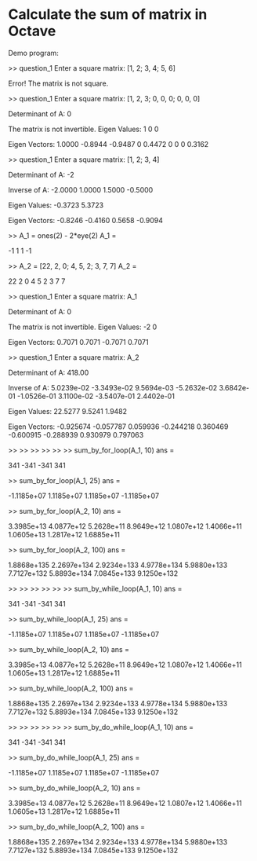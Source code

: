 # Calculate the sum of matrix in Octave

Demo program:

\>> question_1
Enter a square matrix: [1, 2; 3, 4; 5, 6]

Error! The matrix is not square.

\>> question_1
Enter a square matrix: [1, 2, 3; 0, 0, 0; 0, 0, 0]

Determinant of A: 
0

The matrix is not invertible.
Eigen Values: 
   1   0   0

Eigen Vectors: 
   1.0000  -0.8944  -0.9487
        0   0.4472        0
        0        0   0.3162

\>> question_1
Enter a square matrix: [1, 2; 3, 4]

Determinant of A: 
-2

Inverse of A: 
  -2.0000   1.0000
   1.5000  -0.5000

Eigen Values: 
  -0.3723   5.3723

Eigen Vectors: 
  -0.8246  -0.4160
   0.5658  -0.9094

\>> A_1 = ones(2) - 2*eye(2)
A_1 =

  -1   1
   1  -1

\>> A_2 = [22, 2, 0; 4, 5, 2; 3, 7, 7]
A_2 =

   22    2    0
    4    5    2
    3    7    7

\>> question_1
Enter a square matrix: A_1

Determinant of A: 
0

The matrix is not invertible.
Eigen Values: 
  -2   0

Eigen Vectors: 
   0.7071   0.7071
  -0.7071   0.7071


\>> question_1
Enter a square matrix: A_2

Determinant of A: 
418.00

Inverse of A: 
   5.0239e-02  -3.3493e-02   9.5694e-03
  -5.2632e-02   3.6842e-01  -1.0526e-01
   3.1100e-02  -3.5407e-01   2.4402e-01

Eigen Values: 
   22.5277    9.5241    1.9482

Eigen Vectors: 
  -0.925674  -0.057787   0.059936
  -0.244218   0.360469  -0.600915
  -0.288939   0.930979   0.797063

\>>
\>>
\>>
\>>
\>>
\>> sum_by_for_loop(A_1, 10)
ans =

   341  -341
  -341   341

\>> sum_by_for_loop(A_1, 25)
ans =

  -1.1185e+07   1.1185e+07
   1.1185e+07  -1.1185e+07

\>> sum_by_for_loop(A_2, 10)
ans =

   3.3985e+13   4.0877e+12   5.2628e+11
   8.9649e+12   1.0807e+12   1.4066e+11
   1.0605e+13   1.2817e+12   1.6885e+11

\>> sum_by_for_loop(A_2, 100)
ans =

   1.8868e+135   2.2697e+134   2.9234e+133
   4.9778e+134   5.9880e+133   7.7127e+132
   5.8893e+134   7.0845e+133   9.1250e+132

\>>
\>>
\>>
\>>
\>>
\>> sum_by_while_loop(A_1, 10)
ans =

   341  -341
  -341   341

\>> sum_by_while_loop(A_1, 25)
ans =

  -1.1185e+07   1.1185e+07
   1.1185e+07  -1.1185e+07

\>> sum_by_while_loop(A_2, 10)
ans =

   3.3985e+13   4.0877e+12   5.2628e+11
   8.9649e+12   1.0807e+12   1.4066e+11
   1.0605e+13   1.2817e+12   1.6885e+11

\>> sum_by_while_loop(A_2, 100)
ans =

   1.8868e+135   2.2697e+134   2.9234e+133
   4.9778e+134   5.9880e+133   7.7127e+132
   5.8893e+134   7.0845e+133   9.1250e+132

\>>
\>>
\>>
\>>
\>>
\>> sum_by_do_while_loop(A_1, 10)
ans =

   341  -341
  -341   341

\>> sum_by_do_while_loop(A_1, 25)
ans =

  -1.1185e+07   1.1185e+07
   1.1185e+07  -1.1185e+07

\>> sum_by_do_while_loop(A_2, 10)
ans =

   3.3985e+13   4.0877e+12   5.2628e+11
   8.9649e+12   1.0807e+12   1.4066e+11
   1.0605e+13   1.2817e+12   1.6885e+11

\>> sum_by_do_while_loop(A_2, 100)
ans =

   1.8868e+135   2.2697e+134   2.9234e+133
   4.9778e+134   5.9880e+133   7.7127e+132
   5.8893e+134   7.0845e+133   9.1250e+132
